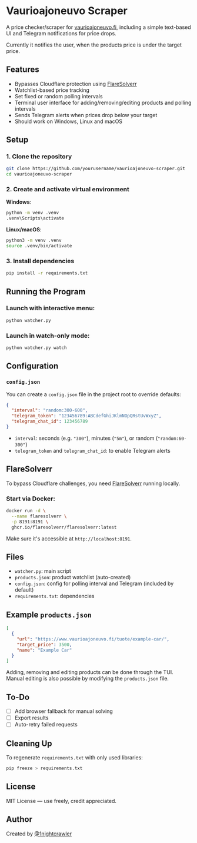 
# Vaurioajoneuvo Scraper

A price checker/scraper for [vaurioajoneuvo.fi](https://www.vaurioajoneuvo.fi), including a simple text-based UI and Telegram notifications for price drops.

Currently it notifies the user, when the products price is under the target price.


## Features

- Bypasses Cloudflare protection using [FlareSolverr](https://github.com/FlareSolverr/FlareSolverr)
- Watchlist-based price tracking
- Set fixed or random polling intervals
- Terminal user interface for adding/removing/editing products and polling intervals
- Sends Telegram alerts when prices drop below your target
- Should work on Windows, Linux and macOS

## Setup

### 1. Clone the repository

```bash
git clone https://github.com/yourusername/vaurioajoneuvo-scraper.git
cd vaurioajoneuvo-scraper
````

### 2. Create and activate virtual environment

**Windows**:

```bash
python -m venv .venv
.venv\Scripts\activate
```

**Linux/macOS**:

```bash
python3 -m venv .venv
source .venv/bin/activate
```

### 3. Install dependencies

```bash
pip install -r requirements.txt
```



## Running the Program

### Launch with interactive menu:

```bash
python watcher.py
```

### Launch in watch-only mode:

```bash
python watcher.py watch
```



## Configuration

### `config.json`

You can create a `config.json` file in the project root to override defaults:

```json
{
  "interval": "random:300-600",
  "telegram_token": "123456789:ABCdefGhiJKlmNOpQRstUvWxyZ",
  "telegram_chat_id": 123456789
}
```

* `interval`: seconds (e.g. `"300"`), minutes (`"5m"`), or random (`"random:60-300"`)
* `telegram_token` and `telegram_chat_id`: to enable Telegram alerts



## FlareSolverr

To bypass Cloudflare challenges, you need [FlareSolverr](https://github.com/FlareSolverr/FlareSolverr) running locally.

### Start via Docker:

```bash
docker run -d \
  --name flaresolverr \
  -p 8191:8191 \
  ghcr.io/flaresolverr/flaresolverr:latest
```

Make sure it's accessible at `http://localhost:8191`.



## Files

* `watcher.py`: main script
* `products.json`: product watchlist (auto-created)
* `config.json`: config for polling interval and Telegram (included by default)
* `requirements.txt`: dependencies



## Example `products.json`

```json
[
  {
    "url": "https://www.vaurioajoneuvo.fi/tuote/example-car/",
    "target_price": 3500,
    "name": "Example Car"
  }
]
```

Adding, removing and editing products can be done through the TUI. 
Manual editing is also possible by modifying the `products.json` file.

## To-Do

* [ ] Add browser fallback for manual solving
* [ ] Export results
* [ ] Auto-retry failed requests

## Cleaning Up

To regenerate `requirements.txt` with only used libraries:

```bash
pip freeze > requirements.txt
```

## License

MIT License — use freely, credit appreciated.



## Author

Created by [@1nightcrawler]([https://github.com/yourhandle](https://github.com/1nightcrawler))

